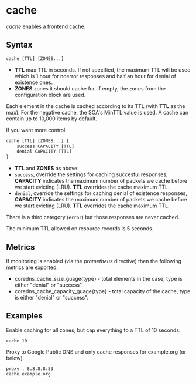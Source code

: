 # cache

*cache* enables a frontend cache.

## Syntax

~~~ txt
cache [TTL] [ZONES...]
~~~

* **TTL** max TTL in seconds. If not specified, the maximum TTL will be used which is 1 hour for
    noerror responses and half an hour for denial of existence ones.
* **ZONES** zones it should cache for. If empty, the zones from the configuration block are used.

Each element in the cache is cached according to its TTL (with **TTL** as the max).
For the negative cache, the SOA's MinTTL value is used. A cache can contain up to 10,000 items by
default.

If you want more control:

~~~ txt
cache [TTL] [ZONES...] {
    success CAPACITY [TTL]
    denial CAPACITY [TTL]
}
~~~

* **TTL**  and **ZONES** as above.
* `success`, override the settings for caching succesful responses, **CAPACITY** indicates the maximum
  number of packets we cache before we start evicting (LRU). **TTL** overrides the cache maximum TTL.
* `denial`, override the settings for caching denial of existence responses, **CAPACITY** indicates the maximum
  number of packets we cache before we start evicting (LRU). **TTL** overrides the cache maximum TTL.

There is a third category (`error`) but those responses are never cached.

The minimum TTL allowed on resource records is 5 seconds.

## Metrics

If monitoring is enabled (via the *prometheus* directive) then the following metrics are exported:

* coredns_cache_size_guage{type} - total elements in the case, type is either "denial" or "success".
* coredns_cache_capacity_guage{type} - total capacity of the cache, type is either "denial" or "success".

## Examples

Enable caching for all zones, but cap everything to a TTL of 10 seconds:

~~~
cache 10
~~~

Proxy to Google Public DNS and only cache responses for example.org (or below).

~~~
proxy . 8.8.8.8:53
cache example.org
~~~
